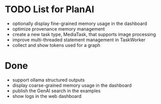 # TODO List for PlanAI
 - optionally display fine-grained memory usage in the dashboard
 - optimize provenance memory management
 - create a new task type, MediaTask, that supports image processing
 - improve multi-threaded statement management in TaskWorker
 - collect and show tokens used for a graph

# Done
 - support ollama structured outputs
 - display coarse-grained memory usage in the dashboard
 - publish the GenAI search in the examples
 - show logs in the web dashboard 
